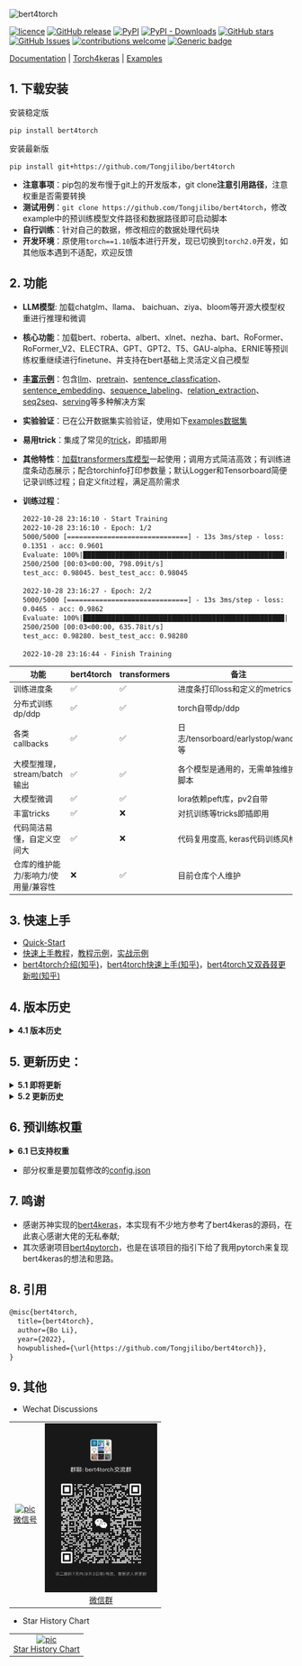 ![bert4torch](https://github.com/Tongjilibo/bert4torch/blob/master/docs/pics/bert4torch.png)

[![licence](https://img.shields.io/github/license/Tongjilibo/bert4torch.svg?maxAge=3600)](https://github.com/Tongjilibo/bert4torch/blob/master/LICENSE)
[![GitHub release](https://img.shields.io/github/release/Tongjilibo/bert4torch.svg?maxAge=3600)](https://github.com/Tongjilibo/bert4torch/releases)
[![PyPI](https://img.shields.io/pypi/v/bert4torch?label=pypi%20package)](https://pypi.org/project/bert4torch/)
[![PyPI - Downloads](https://img.shields.io/pypi/dm/bert4torch)](https://pypistats.org/packages/bert4torch)
[![GitHub stars](https://img.shields.io/github/stars/Tongjilibo/bert4torch?style=social)](https://github.com/Tongjilibo/bert4torch)
[![GitHub Issues](https://img.shields.io/github/issues/Tongjilibo/bert4torch.svg)](https://github.com/Tongjilibo/bert4torch/issues)
[![contributions welcome](https://img.shields.io/badge/contributions-welcome-brightgreen.svg?style=flat)](https://github.com/Tongjilibo/bert4torch/issues)
[![Generic badge](https://img.shields.io/badge/wechat-join-green.svg?logo=wechat)](https://github.com/Tongjilibo/bert4torch/blob/master/docs/pics/wechat_group.jpg)

[Documentation](https://bert4torch.readthedocs.io) |
[Torch4keras](https://github.com/Tongjilibo/torch4keras) |
[Examples](https://github.com/Tongjilibo/bert4torch/blob/master/examples)

## 1. 下载安装

安装稳定版

```shell
pip install bert4torch
```

安装最新版

```shell
pip install git+https://github.com/Tongjilibo/bert4torch
```

- **注意事项**：pip包的发布慢于git上的开发版本，git clone**注意引用路径**，注意权重是否需要转换
- **测试用例**：`git clone https://github.com/Tongjilibo/bert4torch`，修改example中的预训练模型文件路径和数据路径即可启动脚本
- **自行训练**：针对自己的数据，修改相应的数据处理代码块
- **开发环境**：原使用`torch==1.10`版本进行开发，现已切换到`torch2.0`开发，如其他版本遇到不适配，欢迎反馈

## 2. 功能
- **LLM模型**: 加载chatglm、llama、 baichuan、ziya、bloom等开源大模型权重进行推理和微调
- **核心功能**：加载bert、roberta、albert、xlnet、nezha、bart、RoFormer、RoFormer_V2、ELECTRA、GPT、GPT2、T5、GAU-alpha、ERNIE等预训练权重继续进行finetune、并支持在bert基础上灵活定义自己模型
- [**丰富示例**](https://github.com/Tongjilibo/bert4torch/blob/master/examples/)：包含[llm](https://github.com/Tongjilibo/bert4torch/blob/master/examples/llm)、[pretrain](https://github.com/Tongjilibo/bert4torch/blob/master/examples/pretrain)、[sentence_classfication](https://github.com/Tongjilibo/bert4torch/blob/master/examples/sentence_classfication)、[sentence_embedding](https://github.com/Tongjilibo/bert4torch/tree/master/examples/sentence_embedding)、[sequence_labeling](https://github.com/Tongjilibo/bert4torch/blob/master/examples/sequence_labeling)、[relation_extraction](https://github.com/Tongjilibo/bert4torch/blob/master/examples/relation_extraction)、[seq2seq](https://github.com/Tongjilibo/bert4torch/blob/master/examples/seq2seq)、[serving](https://github.com/Tongjilibo/bert4torch/blob/master/examples/serving/)等多种解决方案
- **实验验证**：已在公开数据集实验验证，使用如下[examples数据集](https://github.com/Tongjilibo/bert4torch/blob/master/examples/README.md)
- **易用trick**：集成了常见的[trick](https://github.com/Tongjilibo/bert4torch/blob/master/examples/training_trick)，即插即用
- **其他特性**：[加载transformers库模型](https://github.com/Tongjilibo/bert4torch/blob/master//tutorials/tutorials_load_transformers_model.py)一起使用；调用方式简洁高效；有训练进度条动态展示；配合torchinfo打印参数量；默认Logger和Tensorboard简便记录训练过程；自定义fit过程，满足高阶需求
- **训练过程**：

  ```text
  2022-10-28 23:16:10 - Start Training
  2022-10-28 23:16:10 - Epoch: 1/2
  5000/5000 [==============================] - 13s 3ms/step - loss: 0.1351 - acc: 0.9601
  Evaluate: 100%|██████████████████████████████████████████████████| 2500/2500 [00:03<00:00, 798.09it/s] 
  test_acc: 0.98045. best_test_acc: 0.98045

  2022-10-28 23:16:27 - Epoch: 2/2
  5000/5000 [==============================] - 13s 3ms/step - loss: 0.0465 - acc: 0.9862
  Evaluate: 100%|██████████████████████████████████████████████████| 2500/2500 [00:03<00:00, 635.78it/s] 
  test_acc: 0.98280. best_test_acc: 0.98280

  2022-10-28 23:16:44 - Finish Training
  ```

|          功能                | bert4torch |  transformers | 备注 |
|-----------------------------|------------|----------------|--------|
|训练进度条                     | ✅         |      ✅        |进度条打印loss和定义的metrics|
|分布式训练dp/ddp               | ✅         |      ✅        |torch自带dp/ddp|
|各类callbacks                 | ✅         |      ✅        |日志/tensorboard/earlystop/wandb等|
|大模型推理，stream/batch输出    | ✅         |      ✅        |各个模型是通用的，无需单独维护脚本|
|大模型微调                     | ✅         |      ✅        |lora依赖peft库，pv2自带|
|丰富tricks                    | ✅         |      ❌        |对抗训练等tricks即插即用|
|代码简洁易懂，自定义空间大        | ✅         |      ❌        |代码复用度高, keras代码训练风格|
|仓库的维护能力/影响力/使用量/兼容性| ❌         |      ✅        |目前仓库个人维护|


## 3. 快速上手

- [Quick-Start](https://bert4torch.readthedocs.io/en/latest//Quick-Start.html)
- [快速上手教程](https://github.com/Tongjilibo/bert4torch/blob/master//tutorials/README.md)，[教程示例](https://github.com/Tongjilibo/bert4torch/blob/master//tutorials)，[实战示例](https://github.com/Tongjilibo/bert4torch/blob/master/examples)
- [bert4torch介绍(知乎)](https://zhuanlan.zhihu.com/p/486329434)，[bert4torch快速上手(知乎)](https://zhuanlan.zhihu.com/p/508890807)，[bert4torch又双叒叕更新啦(知乎)](https://zhuanlan.zhihu.com/p/560885427?)

## 4. 版本历史

<details><summary><b>4.1 版本历史</b></summary>

|更新日期| bert4torch版本 | torch4keras版本 | 版本说明 |
|------| ---------------- | ----------------- |----------- |
|20230902| 0.3.4          | 0.1.3     |修复gradient_checkpoint在低版本torch时仅支持位置参数的问题, 增加trainer.py, 增加PPOTrainerTrl以及相应的三阶段rlhf训练+dpo训练|
|20230812| 0.3.3          | 0.1.2     |增加大模型deepspeed的使用，增加Qwen模型(增加ntk和logn_attn)，generation的end_id支持多个token_id，修复多文件权重加载资源占用问题|
|20230804| 0.3.2          | 0.1.1     |修改依赖的torch4keras, 主要是进度条和logger, tensorboard的同步|
|20230726| 0.3.1.post2    | 0.1.0.post2     |修改baichuan的alibi逻辑，增加bloom, 简化decoder架构代码(gpt, llama, chatglm均继承decoder)|
|20230716| 0.3.0          | 0.0.9           |修改models和layers为文件夹方便扩展, 增加flash_attention参数控制，修改skip_init逻辑减少显存占用，generation增加repetition_penalty，修复chatglm的pv2的bug，generation支持transformers的tokenize，增加ziya，Baichuan|
|20230705| 0.2.9          | 0.0.8           |使用accelerate来实现skip_init精简代码, 修复add_trainer的代码提示, 增加chatglm的load_in_8bit+lora/qlora的训练, 修复grad_chechpoint, 增加chinese_llama_alpaca, torch2.0默认使用scaled_dot_product_attention加速, 增加chatglm2-6b+pv2+lora微调|
|20230518| 0.2.8          | 0.0.7.post3     |1）新增模型: 增加chatglm-6b/llama-7b/BELLE_llama/vicuna/moss/苏神、uer的roberta-small/Tiny模型以及ChatYuan v2模型/fnlp的bart2.0, 增加量化模块并适配llama，增加skip_init参数加快加载, 增加stream输出/网页demo, 增加ptuning_v2和lora; <br/>2）generation: 生成式解码新增SeqGeneration和Seq2SeqGeneration，单向decoder模型和encoder decoder模型解码增加cache, 增加batch_generate()/stream_generate功能；<br/>3）其他: 修改rope为不使用max_position，修复model.half()类型不一致问题，支持加载多个权重文件, gpt系列默认不加softmax，增加苏神Tiger的pytorch实现, 增加了对attention_key_size的入参支持，把_token_pad_ids重命名为pad_token_ids, tokenizor中重命名部分字段|
|20230310| 0.2.7.post2    | 0.0.6           |增加lion优化器, 修复albert_unshared加载权重, 修复lm系列(gpt, seq2seq)存在的forward参数不对的问题，修复GlobalPointer使用rope的bug|
|20230213| 0.2.7          | 0.0.6           |修复random_sample()的bug，适配v0.0.6的torch4keras：增加resume_from_checkpoint和save_to_checkpoint；增加add_trainer方法，重构了Trainer(BaseModel)的实现，增加了AccelerateCallback|
|20221231| 0.2.6          | 0.0.5           |build_transformer_model需显式指定add_trainer才从BaseModel继承, 增加guwenbert, macbert，text2vec-bert-chinese, wobert预训练模型，允许position_ids从padding开始, transformer.configs支持点操作，可以使用torch4keras的Trainer(net)来初始化, 修复tokenizer的切分subtoken的bug, 允许embedding_size!=hidden_size|
|20221127| 0.2.5          | 0.0.4           |对抗训练从compile转为使用Callback来实现，修复1.7.1版本兼容bug, uie模型内置|
|20221120| 0.2.4          | 0.0.3.post2     |删除SpTokenizer基类中的rematch, 增加deberta_v2模型|
|20221023| 0.2.3          | 0.0.2           |虚拟对抗VAT在多个ouput时支持指定，把Trainer抽象到[torch4keras](https://github.com/Tongjilibo/torch4keras)中，修复DP和DDP出现resume_epoch不存在的bug, tokenizer的never_split去除None, transformer_xl的bug, 增加gradient_checkpoint|
|20220922| 0.2.2         | ——            |修复t5的norm_mode问题，允许hidden_size不整除num_attention_heads，支持多个schedule(如同时ema+warmup)|
|20220905| 0.2.1         | ——            |兼容torch<=1.7.1的torch.div无rounding_mode，增加自定义metrics，支持断点续训，增加默认Logger和Tensorboard日志|
|20220823| 0.2.0         | ——            |兼容torch1.9.0的缺失take_along_dim，修复bart中位置向量514的问题，修复Sptokenizer对符号不转换，打印Epoch开始的时间戳，增加parallel_apply|
|20220808| 0.1.9         | ——            |增加mixup/manifold_mixup/temporal_ensembling策略，修复pgd策略param.grad为空的问题，修改tokenizer支持批量|
|20220717| 0.1.8         | ——            |修复原来CRF训练中loss陡增的问题，修复xlnet的token_type_ids输入显存占用大的问题|
|20220710| 0.1.7         | ——            |增加EarlyStop，CRF中自带转bool类型|
|20220605| 0.1.6         | ——            |增加transformer_xl、xlnet、t5_pegasus模型，prompt、预训练等示例，支持增加embedding输入，EMA策略，修复tokenizer和sinusoid的bug|
|20220504| 0.1.5         | ——            |增加GAU-alpha，混合梯度，梯度裁剪，单机多卡(DP、DDP)|
|20220421| 0.1.4         | ——            |增加了VAT，修复了linux下apply_embedding返回项有问题的情况|
|20220409| 0.1.3         | ——            |初始版本|


</details>

## 5. 更新历史：

<details><summary><b>5.1 即将更新</b></summary>

- [ ] 接入更多开源大模型
- [ ] 增加大模型在各个榜单的评估脚本

</details>

<details><summary><b>5.2 更新历史</b></summary>

- **20230907**：修复generation（既可初始化传参，也可以generate传参），decoder架构、encoder-decoder架构的增加generate系列方法直接推理, 增加internlm与模型，训练时会默认自动把dataloader转移到model.device上
- **20230902**：修复gradient_checkpoint在低版本torch时仅支持位置参数的问题, 增加trainer.py, 增加PPOTrainerTrl以及相应的三阶段rlhf训练+dpo训练
- **20230812**：增加llama-2的微调, 增加大模型deepspeed的使用，增加Qwen模型(增加ntk和logn_attn)，generation的end_id支持多个token_id，修复多文件权重加载资源占用问题
- **20230726**：修改baichuan的alibi逻辑，增加bloom, 简化decoder架构代码(gpt, llama, chatglm均继承decoder)
- **20230716**：修改models和layers为文件夹方便扩展, 增加flash_attention参数控制，增加chatglm-api示例，修改skip_init逻辑减少显存占用，generation增加repetition_penalty，修复chatglm的pv2的bug，generation支持transformers的tokenize，增加ziya，Baichuan
- **20230705**：使用accelerate来实现skip_init精简代码, 修复add_trainer的代码提示, 增加chatglm的load_in_8bit+lora/qlora的训练, 修复grad_chechpoint, 增加chinese_llama_alpaca, torch2.0默认使用scaled_dot_product_attention加速, 增加chatglm2-6b+pv2+lora微调
- **20230518**：增加vicuna的集成, 增加batch_generate()功能, 把_token_pad_ids重命名为pad_token_ids, tokenizor中重命名部分字段
- **20230408**：增加苏神Tiger的pytorch实现, 集成苏神、uer的roberta-small/Tiny模型以及ChatYuan v2模型, 增加了对attention_key_size的入参支持，单向decoder模型和encoder decoder模型解码增加cache, 更新fnlp的bart2.0, 增加chatglm-6b预训练模型推理, 集成BELLE_llama模型, 增加量化模块并适配llama，增加skip_init参数加快加载, 增加stream输出/网页demo, 增加ptuning_v2，增加moss模型的int4/int8推理
- **20230326**：增加llama-7b预训练模型, 修改rope为不使用max_position, 增加prompt_clue和nezha_gpt_dialog的finetune示例(skykiseki用户)，修复model.half()类型不一致问题，生成式解码新增SeqGeneration和Seq2SeqGeneration, 支持加载多个权重文件, gpt系列默认不加softmax
- **20230310**：增加lion优化器, 修改dp和ddp示例更易用，增加PromptCLUE模型, 修复albert_unshared加载权重, 增加uer-gpt2-chinese预训练模型，修复lm系列(gpt, seq2seq)存在的forward参数不对的问题，修复GlobalPointer使用rope的bug
- **20230212**：兼容accelerate包, 增加ChatYuan v1模型，修复random_sample()的bug
- **20221230**：增加macbert，text2vec-bert-chinese, wobert模型，增加LEAR的ner示例, 增加PGRC、SPN4RE的关系提取示例，transformer.configs支持点操作，可以使用torch4keras的Trainer(net)来初始化, 修复tokenizer的切分subtoken的bug, 允许embedding_size!=hidden_size
- **20221127**：增加deberta_v2模型, 对抗训练从compile转为使用Callback来实现，修复1.7.1版本兼容bug, uie模型内置, 增加triton示例, build_transformer_model需显式指定add_trainer才从BaseModel继承, 增加guwenbert预训练模型，允许position_ids从padding开始
- **20221102**：增加CNN_Nested_NER示例, 删除SpTokenizer基类中的rematch
- **20221022**：修复DP和DDP出现resume_epoch不存在的bug, tokenizer的never_split去除None, transformer_xl的bug, 增加gradient_checkpoint
- **20221011**：虚拟对抗VAT在多个ouput时支持指定，增加elasticsearch示例, 把Trainer抽象到[torch4keras](https://github.com/Tongjilibo/torch4keras)中供更多项目使用，把梯度累积移到compile中
- **20220920**：增加TensorRT示例，支持多个schedule(如同时ema+warmup)，sanic+onnx部署
- **20220910**：增加默认Logger和Tensorboard日志，ONNX推理，增加ERNIE模型，修复t5的norm_mode问题，允许hidden_size不整除num_attention_heads
- **20220828**：增加nl2sql示例，增加自定义metrics，支持断点续训
- **20220821**：增加W2NER和DiffCSE示例，打印Epoch开始的时间戳，增加parallel_apply，兼容torch<=1.7.1的torch.div无rounding_mode
- **20220814**：增加有监督句向量、关系抽取、文本生成实验指标，兼容torch<1.9.0的缺失take_along_dim，修复bart中位置向量514的问题，修复Sptokenizer对符号不转换
- **20220727**：增加mixup/manifold_mixup/temporal_ensembling策略，修复pgd策略param.grad为空的问题，修改tokenizer支持批量，增加uie示例
- **20220716**：修复原来CRF训练中loss陡增的问题，修复xlnet的token_type_ids输入显存占用大的问题
- **20220710**：增加金融中文FAQ示例，天池新闻分类top1案例，增加EarlyStop，CRF中自带转bool类型
- **20220629**：增加ner的实验，测试crf不同初始化的效果，bert-whitening中文实验
- **20220613**：增加seq2seq+前缀树，增加SimCSE/ESimCSE/PromptBert等无监督语义相似度的中文实验
- **20220605**：增加PromptBert、PET、P-tuning示例，修改tokenizer对special_tokens分词错误的问题，增加t5_pegasus
- **20220529**：transformer_xl、xlnet模型，修改sinusoid位置向量被init_weight的bug，EMA，sohu情感分类示例
- **20220517**：增加预训练代码，支持增加embedding输入(如词性，word粒度embedding)
- **20220501**：增加了混合梯度，梯度裁剪，单机多卡训练(DP、DDP)
- **20220425**：增加了VAT、GAU-alpha等示例，增加了梯度累积，自定义fit()示例
- **20220415**：增加了ner_mrc、ner_span、roformer_v2、roformer-sim等示例
- **20220405**：增加了GPLinker、TPlinker、SimBERT等示例
- **20220329**：增加了CoSENT、R-Drop、UDA等示例
- **20220322**：添加GPT、GPT2、T5模型
- **20220312**：初版提交

</details>

## 6. 预训练权重

<details><summary><b>6.1 已支持权重</b></summary>

| 模型分类| 权重来源| 权重链接 | 备注(若有)|
| ----- | ----- | ----- | ----- |
| bert| 谷歌原版bert(即bert-base-chinese) | [tf](https://github.com/google-research/bert)，[torch](https://huggingface.co/bert-base-chinese) | [tf转pytorch命令](https://huggingface.co/docs/transformers/converting_tensorflow_models)，[转换脚本](https://github.com/Tongjilibo/bert4torch/blob/master/convert_script/convert_bert-base-chinese.py) |
| bert| 哈工大chinese-bert-wwm-ext| [tf/torch](https://github.com/ymcui/Chinese-BERT-wwm)，[torch](https://huggingface.co/hfl/chinese-bert-wwm-ext)| |
| bert-base-multilingual-cased| huggingface | [torch](https://huggingface.co/bert-base-multilingual-cased) | [转换脚本](https://github.com/Tongjilibo/bert4torch/blob/master/convert_script/convert_bert-base-chinese.py) |
| macbert | 哈工大chinese-macbert-base/large| [tf/torch](https://github.com/ymcui/MacBERT)，[torch](https://huggingface.co/hfl/chinese-macbert-base) | |
| roberta | 哈工大chinese-roberta-wwm-ext | [tf/torch](https://github.com/ymcui/Chinese-BERT-wwm)，[torch](https://huggingface.co/hfl/chinese-roberta-wwm-ext) | |
| roberta-small/tiny| 追一科技 & UER| [tf](https://github.com/ZhuiyiTechnology/pretrained-models)，[torch](https://huggingface.co/uer) | [转换脚本](https://github.com/Tongjilibo/bert4torch/blob/master/convert_script/convert_roberta-small.py) |
| roberta-base (english)| huggingface | [torch](https://huggingface.co/roberta-base) | [转换脚本](https://github.com/Tongjilibo/bert4torch/blob/master/convert_script/convert_roberta-base.py) |
| deberta_v2| IDEA Erlangshen-DeBERTa-v2| [torch](https://huggingface.co/IDEA-CCNL/Erlangshen-DeBERTa-v2-320M-Chinese/tree/main) | [转换脚本](https://github.com/Tongjilibo/bert4torch/blob/master/convert_script/convert_deberta_v2.py)|
| guwenbert | 古文bert| [torch](https://huggingface.co/ethanyt/guwenbert-base) | [转换脚本](https://github.com/Tongjilibo/bert4torch/blob/master/convert_script/convert_guwenbert-base.py)|
| xlnet | 哈工大xlnet | [tf/torch](https://github.com/ymcui/Chinese-XLNet) | [config](https://github.com/Tongjilibo/bert4torch/blob/master/convert_script/README.md)|
| electra | 哈工大electra | [tf](https://github.com/ymcui/Chinese-ELECTRA)，[torch](https://huggingface.co/hfl/chinese-electra-base-discriminator) | |
| macbert | 哈工大macbert | [tf](https://github.com/ymcui/MacBERT)，[torch](https://huggingface.co/hfl/chinese-macbert-base) | |
| albert| brightmart| [tf](https://github.com/brightmart/albert_zh)，[torch](https://huggingface.co/voidful)，[torch](https://github.com/lonePatient/albert_pytorch) | |
| ernie | 百度文心| [paddle](https://github.com/PaddlePaddle/ERNIE)，[torch](https://huggingface.co/nghuyong)| |
| roformer| 追一科技| [tf](https://github.com/ZhuiyiTechnology/roformer)，[torch](https://huggingface.co/junnyu/roformer_chinese_base) | |
| roformer_v2 | 追一科技| [tf](https://github.com/ZhuiyiTechnology/roformer-v2)，[torch](https://huggingface.co/junnyu/roformer_v2_chinese_char_base)| |
| simbert | 追一科技| [tf](https://github.com/ZhuiyiTechnology/simbert)，[torch_base](https://huggingface.co/peterchou/simbert-chinese-base/tree/main) | [转换脚本](https://github.com/Tongjilibo/bert4torch/blob/master/convert_script/convert_simbert.py) |
| simbert_v2/roformer-sim | 追一科技| [tf](https://github.com/ZhuiyiTechnology/roformer-sim)，[torch](https://huggingface.co/junnyu/roformer_chinese_sim_char_base)| |
| gau-alpha | 追一科技| [tf](https://github.com/ZhuiyiTechnology/GAU-alpha)| [转换脚本](https://github.com/Tongjilibo/bert4torch/blob/master/convert_script/convert_GAU_alpha.py) |
| wobert| 追一科技| [tf](https://github.com/ZhuiyiTechnology/WoBERT)，[torch_base](https://huggingface.co/junnyu/wobert_chinese_base)，[torch_plus_base](https://huggingface.co/junnyu/wobert_chinese_plus_base) | |
| nezha | 华为| [tf](https://github.com/huawei-noah/Pretrained-Language-Model/tree/master/NEZHA-TensorFlow)，[torch](https://github.com/lonePatient/NeZha_Chinese_PyTorch) | |
| gpt | thu-coai/CDial-GPT| [torch](https://github.com/thu-coai/CDial-GPT) | [转换脚本](https://github.com/Tongjilibo/bert4torch/blob/master/convert_script/convert_gpt_CDial-GPT-LCCC.py) |
| gpt2| 清华26亿 cmp_lm | [torch](https://github.com/TsinghuaAI/CPM-1-Generate)| [转换脚本](https://github.com/Tongjilibo/bert4torch/blob/master/convert_script/convert_gpt2_cmp_lm_2.6b.py) |
| gpt2| 中文GPT2_ML模型 | [tf](https://github.com/imcaspar/gpt2-ml)，[torch](https://github.com/ghosthamlet/gpt2-ml-torch) | [转换脚本](https://github.com/Tongjilibo/bert4torch/blob/master/convert_script/convert_gpt2_gpt2-ml.py) |
| gpt2| UER | [torch](https://huggingface.co/uer/gpt2-chinese-cluecorpussmall) | [转换脚本](https://github.com/Tongjilibo/bert4torch/blob/master/convert_script/convert_gpt2_uer-gpt2-chinese.py)|
| t5| UER | [torch](https://huggingface.co/uer/t5-base-chinese-cluecorpussmall)| [config](https://github.com/Tongjilibo/bert4torch/blob/master/convert_script/README.md)|
| mt5 | 谷歌| [torch](https://huggingface.co/google/mt5-base)| [config](https://github.com/Tongjilibo/bert4torch/blob/master/convert_script/README.md)|
| t5_pegasus| 追一科技| [tf](https://github.com/ZhuiyiTechnology/t5-pegasus) | [转换脚本](https://github.com/Tongjilibo/bert4torch/blob/master/convert_script/convert_t5_pegasus.py)|
| bart| 复旦| [torch](https://github.com/fastnlp/CPT), [v1.0](https://huggingface.co/fnlp/bart-base-chinese/tree/v1.0), [v2.0](https://huggingface.co/fnlp/bart-base-chinese/tree/v2.0)| [转换脚本](https://github.com/Tongjilibo/bert4torch/blob/master/convert_script/convert_bart_fudanNLP.py) |
| text2vec| text2vec-base-chinese | [torch](https://huggingface.co/shibing624/text2vec-base-chinese) | |
| chatyuan v1&v2| clue-ai | [torch](https://github.com/clue-ai/ChatYuan) | [config](https://github.com/Tongjilibo/bert4torch/blob/master/convert_script/README.md)|
| PromptCLUE| clue-ai | [torch](https://github.com/clue-ai/PromptCLUE) | [config](https://github.com/Tongjilibo/bert4torch/blob/master/convert_script/README.md)|
| chatglm-6b | THUDM | [github](https://github.com/THUDM/ChatGLM-6B), [v0.1.0](https://huggingface.co/THUDM/chatglm-6b/tree/v0.1.0), [v1.1.0](https://huggingface.co/THUDM/chatglm-6b/tree/v1.1.0), [int8](https://huggingface.co/THUDM/chatglm-6b-int8), [int4](https://huggingface.co/THUDM/chatglm-6b-int4) | [转换脚本](https://github.com/Tongjilibo/bert4torch/blob/master/convert_script/convert_chatglm.py) |
| chatglm2-6b | THUDM | [github](https://github.com/THUDM/ChatGLM2-6B), [v2](https://huggingface.co/THUDM/chatglm2-6b), [int4](https://huggingface.co/THUDM/chatglm2-6b-int4) | [转换脚本](https://github.com/Tongjilibo/bert4torch/blob/master/convert_script/convert_chatglm.py) |
| llama | facebook| [github](https://github.com/facebookresearch/llama) | [转换脚本](https://github.com/Tongjilibo/bert4torch/blob/master/convert_script/convert_llama_pth.py)|
| llama-2 | facebook| [github](https://github.com/facebookresearch/llama), [7b](https://huggingface.co/meta-llama/Llama-2-7b-hf), [7b-chat](https://huggingface.co/meta-llama/Llama-2-7b-chat-hf), [13b](https://huggingface.co/meta-llama/Llama-2-13b-hf), [13b-chat](https://huggingface.co/meta-llama/Llama-2-13b-chat-hf) | [转换脚本](https://github.com/Tongjilibo/bert4torch/blob/master/convert_script/convert_llama_hf.py)|
|chinese_llama_alpaca|Yiming Cui|[github](https://github.com/ymcui/Chinese-LLaMA-Alpaca) |[转换脚本](https://github.com/Tongjilibo/bert4torch/blob/master/convert_script/convert_llama_pth.py)|
| vicuna | FastChat| [torch](https://huggingface.co/AlekseyKorshuk/vicuna-7b) | [转换脚本](https://github.com/Tongjilibo/bert4torch/blob/master/convert_script/convert_llama_hf.py)|
| Belle_llama| LianjiaTech| [github](https://github.com/LianjiaTech/BELLE), [7B-2M-enc](https://huggingface.co/BelleGroup/BELLE-LLaMA-7B-2M-enc) | [合成说明](https://github.com/LianjiaTech/BELLE/tree/main/models)、[转换脚本](https://github.com/Tongjilibo/bert4torch/blob/master/convert_script/convert_llama_hf.py)|
| Ziya | IDEA-CCNL | [v1](https://huggingface.co/IDEA-CCNL/Ziya-LLaMA-13B-v1), [v1.1](https://huggingface.co/IDEA-CCNL/Ziya-LLaMA-13B-v1.1), [pretrain-v1](https://huggingface.co/IDEA-CCNL/Ziya-LLaMA-13B-Pretrain-v1) | [转换脚本](https://github.com/Tongjilibo/bert4torch/blob/master/convert_script/convert_llama_pth.py) |
| Baichuan | baichuan-inc | [github](https://github.com/baichuan-inc/Baichuan), [7B](https://huggingface.co/baichuan-inc/Baichuan-7B), [13B-Base](https://huggingface.co/baichuan-inc/Baichuan-13B-Base), [13B-Chat](https://huggingface.co/baichuan-inc/Baichuan-13B-Chat) | [转换脚本](https://github.com/Tongjilibo/bert4torch/blob/master/convert_script/convert_llama_hf.py) |
| Baichuan2 | baichuan-inc | [github](https://github.com/baichuan-inc/Baichuan2), [7B-Base](https://huggingface.co/baichuan-inc/Baichuan2-7B-Base), [7B-Chat](https://huggingface.co/baichuan-inc/Baichuan2-7B-Chat), [13B-Base](https://huggingface.co/baichuan-inc/Baichuan2-13B-Base), [13B-Chat](https://huggingface.co/baichuan-inc/Baichuan2-13B-Chat) | [转换脚本](https://github.com/Tongjilibo/bert4torch/blob/master/convert_script/convert_llama_hf.py) |
| bloom | bigscience | [bloom-560m](https://huggingface.co/bigscience/bloom-560m), [bloomz-560m](https://huggingface.co/bigscience/bloomz-560m) | [转换脚本](https://github.com/Tongjilibo/bert4torch/blob/master/convert_script/convert_bloom.py) |
| Qwen | 阿里云 | [github](https://github.com/QwenLM/Qwen-7B), [7B](https://huggingface.co/Qwen/Qwen-7B), [7B-Chat](https://huggingface.co/Qwen/Qwen-7B-Chat) | [转换脚本](https://github.com/Tongjilibo/bert4torch/blob/master/convert_script/convert_Qwen.py) |
| InternLM | 上海人工智能实验室 | [github](https://github.com/InternLM/InternLM), [7B-Chat](https://huggingface.co/internlm/internlm-chat-7b), [7B](https://huggingface.co/internlm/internlm-7b) | [转换脚本](https://github.com/Tongjilibo/bert4torch/blob/master/convert_script/convert_InternLM.py) |

</details>

- 部分权重是要加载修改的[config.json](https://github.com/Tongjilibo/bert4torch/blob/master/convert_script/README.md)

## 7. 鸣谢

- 感谢苏神实现的[bert4keras](https://github.com/bojone/bert4keras)，本实现有不少地方参考了bert4keras的源码，在此衷心感谢大佬的无私奉献;
- 其次感谢项目[bert4pytorch](https://github.com/MuQiuJun-AI/bert4pytorch)，也是在该项目的指引下给了我用pytorch来复现bert4keras的想法和思路。

## 8. 引用

```
@misc{bert4torch,
  title={bert4torch},
  author={Bo Li},
  year={2022},
  howpublished={\url{https://github.com/Tongjilibo/bert4torch}},
}
```

## 9. 其他

- Wechat Discussions

<table border="0">
  <tbody>
    <tr align="center" >
      <td>
         <a href="https://github.com/Tongjilibo"><img width="200" height="250" src="./docs/pics/wechat.jpg" alt="pic"></a><br>
         <a href="https://github.com/Tongjilibo">微信号</a> 
      </td>
      <td>
         <a href="https://github.com/Tongjilibo"><img width="200" height="300" src="./docs/pics/wechat_group.jpg" alt="pic"></a><br>
         <a href="https://github.com/Tongjilibo">微信群</a> 
      </td>
    </tr>
  </tbody>
</table>

- Star History Chart

<table border="0">
  <tbody>
    <tr align="center" >
      <td>
         <a href="https://star-history.com/#Tongjilibo/bert4torch&Date"><img width="400" height="250" src="https://api.star-history.com/svg?repos=Tongjilibo/bert4torch&type=Date" alt="pic"></a><br>
         <a href="https://star-history.com/#Tongjilibo/bert4torch&Date">Star History Chart</a> 
      </td>
    </tr>
  </tbody>
</table>